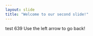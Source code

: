 ```yaml
---
layout: slide
title: "Welcome to our second slide!"
---
```

test 639
Use the left arrow to go back!
